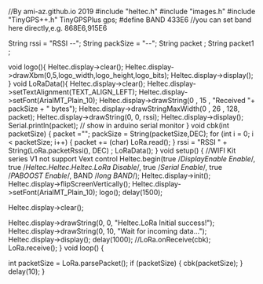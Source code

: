 //By ami-az.github.io 2019
#include "heltec.h"
#include "images.h"
#include "TinyGPS++.h"
TinyGPSPlus gps;
#define BAND 433E6 //you can set band here directly,e.g. 868E6,915E6

String rssi = "RSSI --";
String packSize = "--";
String packet ;
String packet1 ;

void logo(){
 Heltec.display->clear();
 Heltec.display->drawXbm(0,5,logo_width,logo_height,logo_bits);
 Heltec.display->display();
}
void LoRaData(){
 Heltec.display->clear();
 Heltec.display->setTextAlignment(TEXT_ALIGN_LEFT);
 Heltec.display->setFont(ArialMT_Plain_10);
 Heltec.display->drawString(0 , 15 , "Received "+ packSize + " bytes");
 Heltec.display->drawStringMaxWidth(0 , 26 , 128, packet);
 Heltec.display->drawString(0, 0, rssi);
 Heltec.display->display();
 Serial.println(packet); // show in arduino serial monitor
}
void cbk(int packetSize) {
 packet ="";
 packSize = String(packetSize,DEC);
 for (int i = 0; i < packetSize; i++) { packet += (char) LoRa.read(); }
 rssi = "RSSI " + String(LoRa.packetRssi(), DEC) ;
 LoRaData();
}
void setup() {
 //WIFI Kit series V1 not support Vext control
 Heltec.begin(true /*DisplayEnable Enable*/, true /*Heltec.Heltec.Heltec.LoRa Disable*/, true /*Serial Enable*/, true /*PABOOST Enable*/, BAND /*long BAND*/);
 Heltec.display->init();
 Heltec.display->flipScreenVertically();
 Heltec.display->setFont(ArialMT_Plain_10);
 logo();
 delay(1500);

 Heltec.display->clear();

 Heltec.display->drawString(0, 0, "Heltec.LoRa Initial success!");
 Heltec.display->drawString(0, 10, "Wait for incoming data...");
 Heltec.display->display();
 delay(1000);
 //LoRa.onReceive(cbk);
 LoRa.receive();
}
void loop() {

 int packetSize = LoRa.parsePacket();
 if (packetSize) { cbk(packetSize); }
 delay(10);
}
